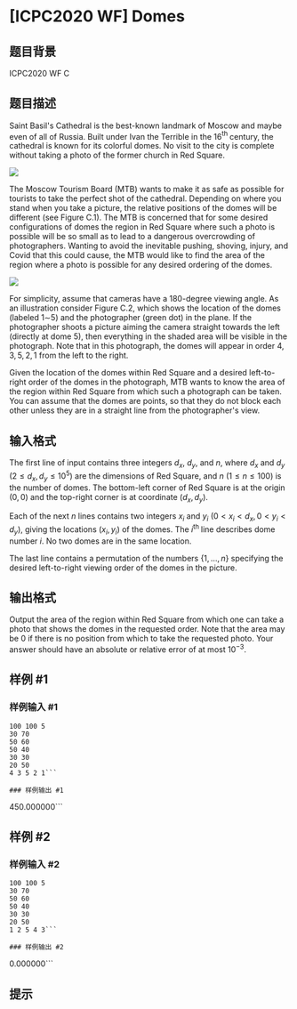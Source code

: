 # [ICPC2020 WF] Domes

## 题目背景

ICPC2020 WF C

## 题目描述

Saint Basil's Cathedral is the best-known landmark of Moscow and maybe even of all of Russia. Built under Ivan the Terrible in the $16$$^{\text {th }}$ century, the cathedral is known for its colorful domes. No visit to the city is complete without taking a photo of the former church in Red Square.

![](https://cdn.luogu.com.cn/upload/image_hosting/0s8tbi50.png)

The Moscow Tourism Board (MTB) wants to make it as safe as possible for tourists to take the perfect shot of the cathedral. Depending on where you stand when you take a picture, the relative positions of the domes will be different (see Figure C.1). The MTB is concerned that for some desired configurations of domes the region in Red Square where such a photo is possible will be so small as to lead to a dangerous overcrowding of photographers. Wanting to avoid the inevitable pushing, shoving, injury, and Covid that this could cause, the MTB would like to find the area of the region where a photo is possible for any desired ordering of the domes.

![](https://cdn.luogu.com.cn/upload/image_hosting/a5pgv6kt.png)

For simplicity, assume that cameras have a $180$-degree viewing angle. As an illustration consider Figure C.2, which shows the location of the domes (labeled $1$$\sim$$5$) and the photographer (green dot) in the plane. If the photographer shoots a picture aiming the camera straight towards the left (directly at dome $5$), then everything in the shaded area will be visible in the photograph. Note that in this photograph, the domes will appear in order $4, 3, 5, 2, 1$ from the left to the right.

Given the location of the domes within Red Square and a desired left-to-right order of the domes in the photograph, MTB wants to know the area of the region within Red Square from which such a photograph can be taken. You can assume that the domes are points, so that they do not block each other unless they are in a straight line from the photographer's view.


## 输入格式

The first line of input contains three integers $d_x$, $d_y$, and $n$, where $d_x$ and $d_y$ $(2 \leq d_x, d_y \leq 10^5)$ are the dimensions of Red Square, and $n$ $(1 \leq n \leq 100)$ is the number of domes. The bottom-left corner of Red Square is at the origin $(0,0)$ and the top-right corner is at coordinate $(d_x,d_y)$.

Each of the next $n$ lines contains two integers $x_i$ and $y_i$ $(0 < x_i < d_x, 0 < y_i < d_y)$, giving the locations $(x_i, y_i)$ of the domes. The $i^{\text {th }}$ line describes dome number $i$. No two domes are in the same location.

The last line contains a permutation of the numbers $\{1, \ldots, n\}$ specifying the desired left-to-right viewing order of the domes in the picture.

## 输出格式

Output the area of the region within Red Square from which one can take a photo that shows the domes in the requested order.  Note that the area may be $0$ if there is no position from which to take the requested photo.  Your answer should have an absolute or relative error of at most $10^{-3}$.

## 样例 #1

### 样例输入 #1
```
100 100 5
30 70
50 60
50 40
30 30
20 50
4 3 5 2 1```

### 样例输出 #1

```
450.000000```

## 样例 #2

### 样例输入 #2
```
100 100 5
30 70
50 60
50 40
30 30
20 50
1 2 5 4 3```

### 样例输出 #2

```
0.000000```

## 提示


